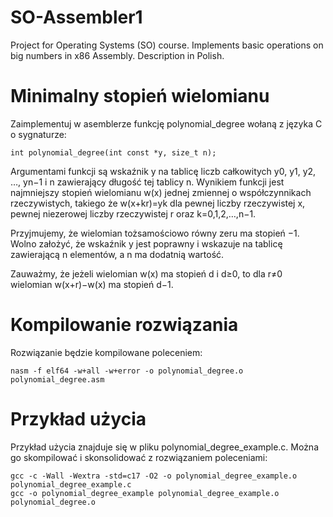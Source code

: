 # SO-Assembler1
Project for Operating Systems (SO) course. Implements basic operations on big numbers in x86 Assembly. Description in Polish.

# Minimalny stopień wielomianu

Zaimplementuj w asemblerze funkcję polynomial_degree wołaną z języka C o sygnaturze:

    int polynomial_degree(int const *y, size_t n);

Argumentami funkcji są wskaźnik y na tablicę liczb całkowitych y0, y1, y2, …, yn−1 i n zawierający długość tej tablicy n. Wynikiem funkcji jest najmniejszy stopień wielomianu w(x) jednej zmiennej o współczynnikach rzeczywistych, takiego że w(x+kr)=yk dla pewnej liczby rzeczywistej x, pewnej niezerowej liczby rzeczywistej r oraz k=0,1,2,…,n−1.

Przyjmujemy, że wielomian tożsamościowo równy zeru ma stopień −1. Wolno założyć, że wskaźnik y jest poprawny i wskazuje na tablicę zawierającą n elementów, a n ma dodatnią wartość.

Zauważmy, że jeżeli wielomian w(x)
ma stopień d i d≥0, to dla r≠0 wielomian w(x+r)−w(x) ma stopień d−1.

# Kompilowanie rozwiązania

Rozwiązanie będzie kompilowane poleceniem:

    nasm -f elf64 -w+all -w+error -o polynomial_degree.o polynomial_degree.asm

# Przykład użycia

Przykład użycia znajduje się w pliku polynomial_degree_example.c. Można go skompilować i skonsolidować z rozwiązaniem poleceniami:

    gcc -c -Wall -Wextra -std=c17 -O2 -o polynomial_degree_example.o polynomial_degree_example.c
    gcc -o polynomial_degree_example polynomial_degree_example.o polynomial_degree.o

